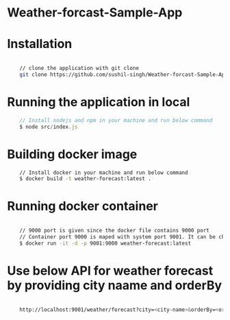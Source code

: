 # Weather-forcast-Sample-App


# Installation

```bash

    // clone the application with git clone
    git clone https://github.com/sushil-singh/Weather-forcast-Sample-App.git

```

# Running the application in local

```javascript
    // Install nodejs and npm in your machine and run below command
    $ node src/index.js


```

# Building docker image

```bash
    // Install docker in your machine and run below command
    $ docker build -t weather-forecast:latest .

```

# Running docker container

```bash

    // 9000 port is given since the docker file contains 9000 port
    // Container port 9000 is maped with system port 9001. It can be changed to any other port
    $ docker run -it -d -p 9001:9000 weather-forecast:latest

```

#  Use below API for weather forecast by providing city naame and orderBy

```bash

    http://localhost:9001/weather/forecast?city=<city-name>&orderBy=<orderBy asc|desc>

```

